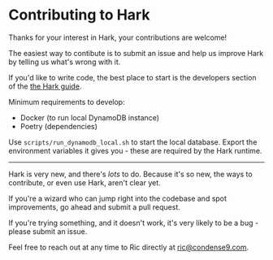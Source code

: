 # Contributing to Hark

Thanks for your interest in Hark, your contributions are welcome!

The easiest way to contibute is to submit an issue and help us improve Hark by
telling us what's wrong with it.

If you'd like to write code, the best place to start is the developers section
of the [the Hark guide](https://guide.condense9.com/dev/index.html).

Minimum requirements to develop:
- Docker (to run local DynamoDB instance)
- Poetry (dependencies)

Use `scripts/run_dynamodb_local.sh` to start the local database. Export the
environment variables it gives you - these are required by the Hark runtime.

---

Hark is very new, and there's *lots* to do. Because it's so new, 
the ways to contribute, or even use Hark, aren't clear yet.

If you're a wizard who can jump right into the codebase and spot
improvements, go ahead and submit a pull request. 

If you're trying something, and it doesn't work, it's very likely to be
a bug - please submit an issue.

Feel free to reach out at any time to Ric directly at ric@condense9.com.
